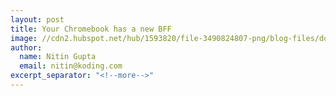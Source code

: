 ```yaml
---
layout: post
title: Your Chromebook has a new BFF
image: //cdn2.hubspot.net/hub/1593820/file-3490824807-png/blog-files/downloadnow.png
author:
  name: Nitin Gupta
  email: nitin@koding.com
excerpt_separator: "<!--more-->"
---
```


